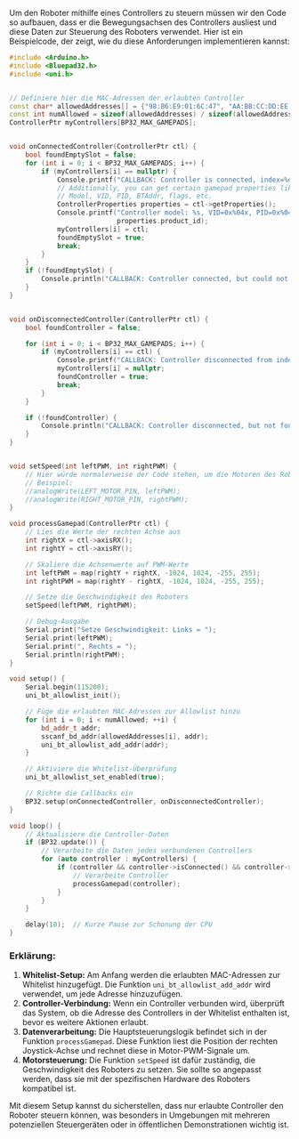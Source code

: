 Um den Roboter mithilfe eines Controllers zu steuern müssen wir den Code so aufbauen, dass er die Bewegungsachsen des Controllers ausliest und diese Daten zur Steuerung des Roboters verwendet. Hier ist ein Beispielcode, der zeigt, wie du diese Anforderungen implementieren kannst:

```cpp
#include <Arduino.h>
#include <Bluepad32.h>
#include <uni.h>


// Definiere hier die MAC-Adressen der erlaubten Controller
const char* allowedAddresses[] = {"98:B6:E9:01:6C:47", "AA:BB:CC:DD:EE:FF"};
const int numAllowed = sizeof(allowedAddresses) / sizeof(allowedAddresses[0]);
ControllerPtr myControllers[BP32_MAX_GAMEPADS];


void onConnectedController(ControllerPtr ctl) {
    bool foundEmptySlot = false;
    for (int i = 0; i < BP32_MAX_GAMEPADS; i++) {
        if (myControllers[i] == nullptr) {
            Console.printf("CALLBACK: Controller is connected, index=%d\n", i);
            // Additionally, you can get certain gamepad properties like:
            // Model, VID, PID, BTAddr, flags, etc.
            ControllerProperties properties = ctl->getProperties();
            Console.printf("Controller model: %s, VID=0x%04x, PID=0x%04x\n", ctl->getModelName(), properties.vendor_id,
                           properties.product_id);
            myControllers[i] = ctl;
            foundEmptySlot = true;
            break;
        }
    }
    if (!foundEmptySlot) {
        Console.println("CALLBACK: Controller connected, but could not found empty slot");
    }
}


void onDisconnectedController(ControllerPtr ctl) {
    bool foundController = false;

    for (int i = 0; i < BP32_MAX_GAMEPADS; i++) {
        if (myControllers[i] == ctl) {
            Console.printf("CALLBACK: Controller disconnected from index=%d\n", i);
            myControllers[i] = nullptr;
            foundController = true;
            break;
        }
    }

    if (!foundController) {
        Console.println("CALLBACK: Controller disconnected, but not found in myControllers");
    }
}


void setSpeed(int leftPWM, int rightPWM) {
    // Hier würde normalerweise der Code stehen, um die Motoren des Roboters anzusteuern
    // Beispiel:
    //analogWrite(LEFT_MOTOR_PIN, leftPWM);
    //analogWrite(RIGHT_MOTOR_PIN, rightPWM);
}

void processGamepad(ControllerPtr ctl) {
    // Lies die Werte der rechten Achse aus
    int rightX = ctl->axisRX();
    int rightY = ctl->axisRY();

    // Skaliere die Achsenwerte auf PWM-Werte
    int leftPWM = map(rightY + rightX, -1024, 1024, -255, 255);
    int rightPWM = map(rightY - rightX, -1024, 1024, -255, 255);

    // Setze die Geschwindigkeit des Roboters
    setSpeed(leftPWM, rightPWM);

    // Debug-Ausgabe
    Serial.print("Setze Geschwindigkeit: Links = ");
    Serial.print(leftPWM);
    Serial.print(", Rechts = ");
    Serial.println(rightPWM);
}

void setup() {
    Serial.begin(115200);
    uni_bt_allowlist_init();

    // Füge die erlaubten MAC-Adressen zur Allowlist hinzu
    for (int i = 0; i < numAllowed; ++i) {
        bd_addr_t addr;
        sscanf_bd_addr(allowedAddresses[i], addr);
        uni_bt_allowlist_add_addr(addr);
    }

    // Aktiviere die Whitelist-Überprüfung
    uni_bt_allowlist_set_enabled(true);

    // Richte die Callbacks ein
    BP32.setup(onConnectedController, onDisconnectedController);
}

void loop() {
    // Aktualisiere die Controller-Daten
    if (BP32.update()) {
        // Verarbeite die Daten jedes verbundenen Controllers
        for (auto controller : myControllers) {
            if (controller && controller->isConnected() && controller->isGamepad()) {
                // Verarbeite Controller
                processGamepad(controller);
            }
        }
    }

    delay(10);  // Kurze Pause zur Schonung der CPU
}

```

### Erklärung:
1. **Whitelist-Setup:** Am Anfang werden die erlaubten MAC-Adressen zur Whitelist hinzugefügt. Die Funktion `uni_bt_allowlist_add_addr` wird verwendet, um jede Adresse hinzuzufügen.
2. **Controller-Verbindung:** Wenn ein Controller verbunden wird, überprüft das System, ob die Adresse des Controllers in der Whitelist enthalten ist, bevor es weitere Aktionen erlaubt.
3. **Datenverarbeitung:** Die Hauptsteuerungslogik befindet sich in der Funktion `processGamepad`. Diese Funktion liest die Position der rechten Joystick-Achse und rechnet diese in Motor-PWM-Signale um.
4. **Motorsteuerung:** Die Funktion `setSpeed` ist dafür zuständig, die Geschwindigkeit des Roboters zu setzen. Sie sollte so angepasst werden, dass sie mit der spezifischen Hardware des Roboters kompatibel ist.

Mit diesem Setup kannst du sicherstellen, dass nur erlaubte Controller den Roboter steuern können, was besonders in Umgebungen mit mehreren potenziellen Steuergeräten oder in öffentlichen Demonstrationen wichtig ist.